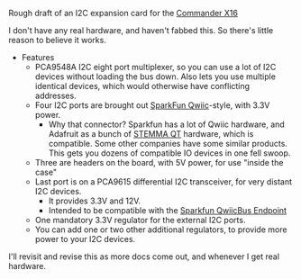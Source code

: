 Rough draft of an I2C expansion card for the [Commander X16](https://www.commanderx16.com/)

I don't have any real hardware, and haven't fabbed this. So there's little reason to believe it works.

* Features
  * PCA9548A I2C eight port multiplexer, so you can use a lot of I2C devices without loading the bus down. Also lets you use multiple identical devices, which would otherwise have conflicting addresses.
  * Four I2C ports are brought out [SparkFun Qwiic](https://www.sparkfun.com/qwiic)-style, with 3.3V power.
    * Why that connector? Sparkfun has a lot of Qwiic hardware, and Adafruit as a bunch of [STEMMA QT](https://www.adafruit.com/category/1018) hardware, which is compatible. Some other companies have some similar products. This gets you dozens of compatible IO devices in one fell swoop.
  * Three are headers on the board, with 5V power, for use "inside the case"
  * Last port is on a PCA9615 differential I2C transceiver, for very distant I2C devices.
    * It provides 3.3V and 12V.
    * Intended to be compatible with the [Sparkfun QwiicBus Endpoint](https://www.sparkfun.com/products/16988)
  * One mandatory 3.3V regulator for the external I2C ports.
  * You can add one or two other additional regulators, to provide more power to your I2C devices.

I'll revisit and revise this as more docs come out, and whenever I get real hardware.
